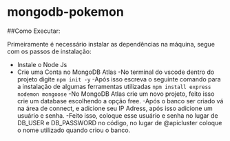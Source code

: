 # mongodb-pokemon

##Como Executar:

Primeiramente é necessário instalar as dependências na máquina, segue com os passos de instalação:
- Instale o Node Js
- Crie uma Conta no MongoDB Atlas
-No terminal do vscode dentro do projeto digite  ```npm init -y```
-Após isso escreva o seguinte comando para a instalação de algumas ferramentas utilizadas ```npm install express nodemon mongoose```
-No MongoDB Atlas crie um novo projeto, feito isso crie um database escolhendo a opção free.
-Após o banco ser criado vá na área de connect, e adicione seu IP Adress, após isso adicione um usuário e senha.
-Feito isso, coloque esse usuário e senha no lugar de DB_USER e DB_PASSWORD no código, no lugar de @apicluster coloque o nome utilizado quando criou o banco.
